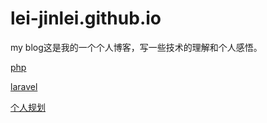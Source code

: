 # lei-jinlei.github.io

my blog这是我的一个个人博客，写一些技术的理解和个人感悟。

[php](/php.md)

[laravel](/php/laravel.md)

[个人规划](/个人笔记/2018规划.md)



